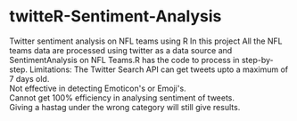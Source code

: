 # twitteR-Sentiment-Analysis
Twitter sentiment analysis on NFL teams using R
In this project All the NFL teams data are processed using twitter as a data source
and SentimentAnalysis on NFL Teams.R has the code to process in step-by-step.
Limitations:
The Twitter Search API can get tweets upto a maximum of 7 days old.  
Not effective in detecting Emoticon's or Emoji's.   
Cannot get 100% efficiency in analysing sentiment of tweets.    
Giving a hastag under the wrong category will still give results.
